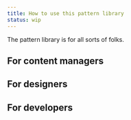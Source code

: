 ```yaml
---
title: How to use this pattern library
status: wip
---
```


The pattern library is for all sorts of folks.


## For content managers


## For designers


## For developers

